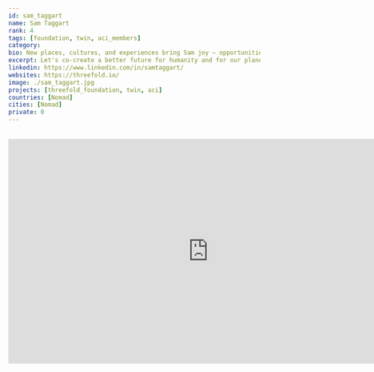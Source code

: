 ```yaml
---
id: sam_taggart
name: Sam Taggart
rank: 4
tags: [foundation, twin, aci_members]
category:
bio: New places, cultures, and experiences bring Sam joy – opportunities to learn, evolve, & open his mind. Having been exposed to many corners of the world, he is inspired by the beauty of our differences, & humbled by the similarities of our desires. Sam is a community builder & is driven to help grow this global effort to bring positive and impactful change to our planet.
excerpt: Let's co-create a better future for humanity and for our planet.
linkedin: https://www.linkedin.com/in/samtaggart/
websites: https://threefold.io/
image: ./sam_taggart.jpg
projects: [threefold_foundation, twin, aci]
countries: [Nomad]
cities: [Nomad]
private: 0
---
```


<BR>

<iframe src="https://player.vimeo.com/video/412746824" width="800" height="450" frameborder="0" allow="autoplay; fullscreen" allowfullscreen></iframe>

<BR>





